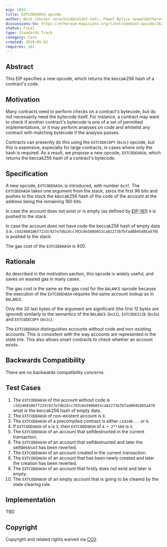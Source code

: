 ```yaml
---
eip: 1052
title: EXTCODEHASH opcode
author: Nick Johnson <arachnid@notdot.net>, Paweł Bylica <pawel@ethereum.org>
discussions-to: https://ethereum-magicians.org/t/extcodehash-opcode/262
status: Final
type: Standards Track
category: Core
created: 2018-05-02
requires: 161
---
```


## Abstract
This EIP specifies a new opcode, which returns the keccak256 hash of a contract's code.

## Motivation
Many contracts need to perform checks on a contract's bytecode, but do not necessarily need the bytecode itself. For instance, a contract may want to check if another contract's bytecode is one of a set of permitted implementations, or it may perform analyses on code and whitelist any contract with matching bytecode if the analysis passes.

Contracts can presently do this using the `EXTCODECOPY` (`0x3c`) opcode, but this is expensive, especially for large contracts, in cases where only the hash is required. As a result, we propose a new opcode, `EXTCODEHASH`, which returns the keccak256 hash of a contract's bytecode.

## Specification

A new opcode, `EXTCODEHASH`, is introduced, with number `0x3f`. The `EXTCODEHASH` 
takes one argument from the stack, zeros the first 96 bits 
and pushes to the stack the keccak256 hash of the code of the account 
at the address being the remaining 160 bits. 

In case the account does not exist or is empty (as defined by [EIP-161](./eip-161.md)) `0` is pushed to the stack.

In case the account does not have code the keccak256 hash of empty data
(i.e. `c5d2460186f7233c927e7db2dcc703c0e500b653ca82273b7bfad8045d85a470`)
is pushed to the stack.

The gas cost of the `EXTCODEHASH` is 400.


## Rationale

As described in the motivation section, this opcode is widely useful, and saves 
on wasted gas in many cases.

The gas cost is the same as the gas cost for the `BALANCE` opcode because the 
execution of the `EXTCODEHASH` requires the same account lookup as in `BALANCE`.

Only the 20 last bytes of the argument are significant (the first 12 bytes are 
ignored) similarly to the semantics of the `BALANCE` (`0x31`), `EXTCODESIZE` (`0x3b`) and 
`EXTCODECOPY` (`0x3c`).

The `EXTCODEHASH` distinguishes accounts without code and non-existing accounts.
This is consistent with the way accounts are represented in the state trie.
This also allows smart contracts to check whether an account exists.


## Backwards Compatibility

There are no backwards compatibility concerns.


## Test Cases

1. The `EXTCODEHASH` of the account without code is `c5d2460186f7233c927e7db2dcc703c0e500b653ca82273b7bfad8045d85a470`
   what is the keccak256 hash of empty data.
2. The `EXTCODEHASH` of non-existent account is `0`.
3. The `EXTCODEHASH` of a precompiled contract is either `c5d246...` or `0`.
4. If `EXTCODEHASH` of `A` is `X`, then `EXTCODEHASH` of `A + 2**160` is `X`.
5. The `EXTCODEHASH` of an account that selfdestructed in the current transaction.
6. The `EXTCODEHASH` of an account that selfdestructed and later the selfdestruct has been reverted.
7. The `EXTCODEHASH` of an account created in the current transaction.
8. The `EXTCODEHASH` of an account that has been newly created and later the creation has been reverted.
9. The `EXTCODEHASH` of an account that firstly does not exist and later is empty.
10. The `EXTCODEHASH` of an empty account that is going to be cleared by the state clearing rule.


## Implementation
TBD

## Copyright
Copyright and related rights waived via [CC0](../LICENSE.md).
